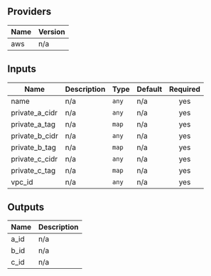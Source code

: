 ## Providers

| Name | Version |
|------|---------|
| aws | n/a |

## Inputs

| Name | Description | Type | Default | Required |
|------|-------------|------|---------|:-----:|
| name | n/a | `any` | n/a | yes |
| private\_a\_cidr | n/a | `any` | n/a | yes |
| private\_a\_tag | n/a | `map` | n/a | yes |
| private\_b\_cidr | n/a | `any` | n/a | yes |
| private\_b\_tag | n/a | `map` | n/a | yes |
| private\_c\_cidr | n/a | `any` | n/a | yes |
| private\_c\_tag | n/a | `map` | n/a | yes |
| vpc\_id | n/a | `any` | n/a | yes |

## Outputs

| Name | Description |
|------|-------------|
| a\_id | n/a |
| b\_id | n/a |
| c\_id | n/a |

